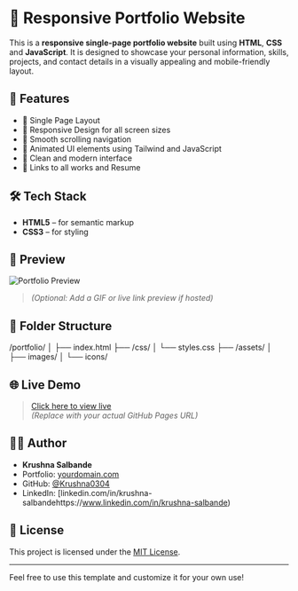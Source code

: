 # 💼 Responsive Portfolio Website

This is a **responsive single-page portfolio website** built using **HTML**, **CSS** and **JavaScript**. It is designed to showcase your personal information, skills, projects, and contact details in a visually appealing and mobile-friendly layout.

## 🚀 Features

- 🔹 Single Page Layout
- 🔹 Responsive Design for all screen sizes
- 🔹 Smooth scrolling navigation
- 🔹 Animated UI elements using Tailwind and JavaScript
- 🔹 Clean and modern interface
- 🔹 Links to all works and Resume

## 🛠️ Tech Stack

- **HTML5** – for semantic markup
- **CSS3** – for styling

## 📸 Preview

![Portfolio Preview](screenshot.png)

> *(Optional: Add a GIF or live link preview if hosted)*

## 📂 Folder Structure

/portfolio/ │ ├── index.html ├── /css/ │ └── styles.css  ├── /assets/ │ ├── images/ │ └── icons/


## 🌐 Live Demo

> [Click here to view live](https://github.com/Krushna0304/Porfolio)  
*(Replace with your actual GitHub Pages URL)*

## 🧑‍💻 Author

- **Krushna Salbande**
- Portfolio: [yourdomain.com](https://porfolio-sable-psi.vercel.app/)
- GitHub: [@Krushna0304](https://github.com/Krushna0304)
- LinkedIn: [linkedin.com/in/krushna-salbandehttps://www.linkedin.com/in/krushna-salbande)

## 📜 License

This project is licensed under the [MIT License](LICENSE).

---

Feel free to use this template and customize it for your own use!

